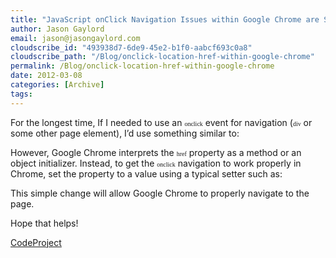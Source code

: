 ```yaml
---
title: "JavaScript onClick Navigation Issues within Google Chrome are Solved"
author: Jason Gaylord
email: jason@jasongaylord.com
cloudscribe_id: "493938d7-6de9-45e2-b1f0-aabcf693c0a8"
cloudscribe_path: "/Blog/onclick-location-href-within-google-chrome"
permalink: /Blog/onclick-location-href-within-google-chrome
date: 2012-03-08
categories: [Archive]
tags: 
---
```


For the longest time, If I needed to use an <span style="font-family: consolas; font-size: x-small;" size="2" face="Consolas">onclick</span> event for navigation (<span style="font-family: consolas; font-size: x-small;" size="2" face="Consolas">div</span> or some other page element), I’d use something similar to:

<div onClick="location.href('/admin');"><!-- Something here --></div>

However, Google Chrome interprets the <span style="font-family: consolas; font-size: x-small;" size="2" face="Consolas">href</span> property as a method or an object initializer. Instead, to get the <span style="font-family: consolas; font-size: x-small;" size="2" face="Consolas">onclick</span> navigation to work properly in Chrome, set the property to a value using a typical setter such as:

<div onClick="location.href='/admin';"><!-- Something here --></div>

This simple change will allow Google Chrome to properly navigate to the page.

Hope that helps!

[CodeProject](http://www.codeproject.com)
